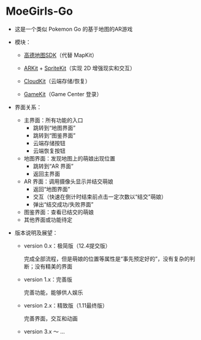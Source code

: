# MoeGirls-Go
- 这是一个类似 Pokemon Go 的基于地图的AR游戏

- 模块：

  - [高德地图SDK](https://lbs.amap.com/api/ios-sdk/summary)（代替 MapKit）

  - [ARKit](https://developer.apple.com/documentation/arkit) + [SpriteKit](https://developer.apple.com/documentation/spritekit)（实现 2D 增强现实和交互）
  - [CloudKit](https://developer.apple.com/documentation/cloudkit)（云端存储/恢复）
  - [GameKit](https://developer.apple.com/documentation/gamekit)（Game Center 登录）

- 界面关系：
  - 主界面：所有功能的入口
    - 跳转到“地图界面”
    - 跳转到“图鉴界面”
    - 云端存储按钮
    - 云端恢复按钮
  - 地图界面：发现地图上的萌娘出现位置
    - 跳转到“AR 界面”
    - 返回主界面
  - AR 界面：调用摄像头显示并结交萌娘
    - 返回“地图界面”
    - 交互（快速在倒计时结束前点击一定次数以“结交”萌娘）
    - 弹出“结交成功/失败界面”
  - 图鉴界面：查看已结交的萌娘
  - 其他界面或功能待定

- 版本说明及展望：

  - version 0.x：极简版（12.4提交版）

    完成全部流程，但是萌娘的位置等属性是“事先预定好的”，没有复杂的判断；没有精美的界面

  - version 1.x：完善版

    完善功能，能够供人娱乐

  - version 2.x：精致版（1.11最终版）

    完善界面，交互和动画

  - version 3.x ～ ...







